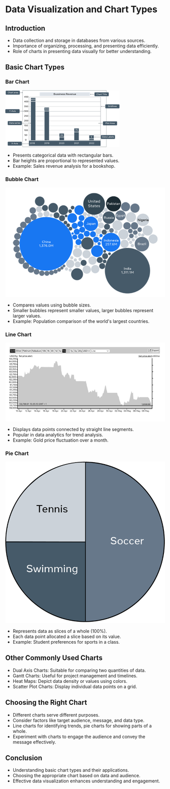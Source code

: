 # Data Visualization and Chart Types

## Introduction

- Data collection and storage in databases from various sources.
- Importance of organizing, processing, and presenting data efficiently.
- Role of charts in presenting data visually for better understanding.

## Basic Chart Types

### Bar Chart
![Alt text](image-1.png)
- Presents categorical data with rectangular bars.
- Bar heights are proportional to represented values.
- Example: Sales revenue analysis for a bookshop.

### Bubble Chart
![Alt text](image-2.png)
- Compares values using bubble sizes.
- Smaller bubbles represent smaller values, larger bubbles represent larger values.
- Example: Population comparison of the world's largest countries.

### Line Chart
![Alt text](image-3.png)
- Displays data points connected by straight line segments.
- Popular in data analytics for trend analysis.
- Example: Gold price fluctuation over a month.

### Pie Chart
![Alt text](image-4.png)
- Represents data as slices of a whole (100%).
- Each data point allocated a slice based on its value.
- Example: Student preferences for sports in a class.

## Other Commonly Used Charts

- Dual Axis Charts: Suitable for comparing two quantities of data.
- Gantt Charts: Useful for project management and timelines.
- Heat Maps: Depict data density or values using colors.
- Scatter Plot Charts: Display individual data points on a grid.

## Choosing the Right Chart

- Different charts serve different purposes.
- Consider factors like target audience, message, and data type.
- Line charts for identifying trends, pie charts for showing parts of a whole.
- Experiment with charts to engage the audience and convey the message effectively.

## Conclusion

- Understanding basic chart types and their applications.
- Choosing the appropriate chart based on data and audience.
- Effective data visualization enhances understanding and engagement.
